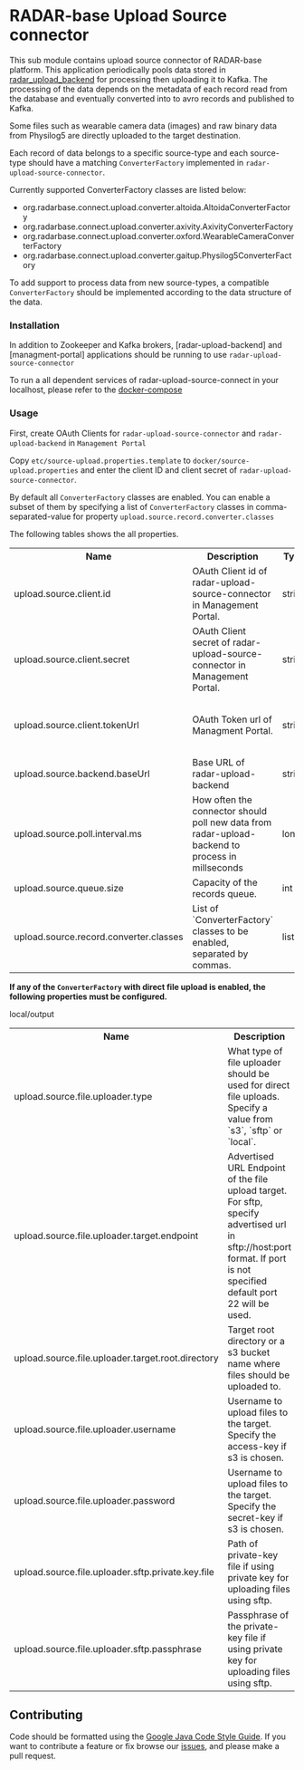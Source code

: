 # RADAR-base Upload Source connector
This sub module contains upload source connector of RADAR-base platform. This application periodically pools data stored in [radar_upload_backend](../radar-upload-backend) for processing then uploading it to Kafka. The processing of the data depends on the metadata of each record read from the database and eventually converted into to avro records and published to Kafka.

Some files such as wearable camera data (images) and raw binary data from Physilog5 are directly uploaded to the target destination.

Each record of data belongs to a specific source-type and each source-type should have a matching `ConverterFactory` implemented in `radar-upload-source-connector`.

Currently supported ConverterFactory classes are listed below:
- org.radarbase.connect.upload.converter.altoida.AltoidaConverterFactory
- org.radarbase.connect.upload.converter.axivity.AxivityConverterFactory
- org.radarbase.connect.upload.converter.oxford.WearableCameraConverterFactory
- org.radarbase.connect.upload.converter.gaitup.Physilog5ConverterFactory

To add support to process data from new source-types, a compatible `ConverterFactory` should be implemented according to the data structure of the data.


### Installation

In addition to Zookeeper and Kafka brokers, [radar-upload-backend] and [managment-portal] applications should be running to use `radar-upload-source-connector`

To run a all dependent services of radar-upload-source-connect in your localhost, please refer to the [docker-compose](../docker-compose.yml)
 
### Usage

First, create OAuth Clients for `radar-upload-source-connector` and `radar-upload-backend` in `Management Portal`


Copy `etc/source-upload.properties.template` to `docker/source-upload.properties` and enter
the client ID and client secret of `radar-upload-source-connector`.
 
By default all `ConverterFactory` classes are enabled. You can enable a subset of them by specifying a list of `ConverterFactory` classes  in comma-separated-value for property `upload.source.record.converter.classes`

The following tables shows the all properties.

<table class="data-table"><tbody>
<tr>
<th>Name</th>
<th>Description</th>
<th>Type</th>
<th>Default</th>
<th>Valid Values</th>
<th>Importance</th>
</tr>
<tr>

<td>upload.source.client.id</td></td><td>OAuth Client id of radar-upload-source-connector in Management Portal.</td></td><td>string</td></td><td>radar-upload-connector-client</td></td><td></td></td><td>high</td></td></tr>
<tr>
<td>upload.source.client.secret</td></td><td>OAuth Client secret of radar-upload-source-connector in Management Portal.</td></td><td>string</td></td><td></td></td><td></td></td><td>high</td></td></tr>
<tr>
<td>upload.source.client.tokenUrl</td></td><td>OAuth Token url of Managment Portal.</td></td><td>string</td></td><td>http://managementportal-app:8080/managementportal/oauth/token</td></td><td>Resolvable URL of Managmemnt portal plus /oauth/token</td></td><td>low</td></td></tr>
<tr>
<td>upload.source.backend.baseUrl</td></td><td>Base URL of radar-upload-backend</td></td><td>string</td></td><td>http://radar-upload-connect-backend:8085/radar-upload/</td></td><td></td></td><td>low</td></td></tr>
<tr>
<td>upload.source.poll.interval.ms</td></td><td>How often the connector should poll new data from radar-upload-backend to process in millseconds </td></td><td>long</td></td><td>60000</td></td><td></td></td><td>high</td></td></tr>
<tr>
<td>upload.source.queue.size</td></td><td>Capacity of the records queue.</td></td><td>int</td></td><td>1000</td></td><td></td></td><td>high</td></tr>
<tr>
<td>upload.source.record.converter.classes</td></td><td>List of `ConverterFactory` classes to be enabled, separated by commas.</td></td><td>list</td></td><td></td></td><td></td></td><td>high</td></td></tr>
<tr>
</tbody></table>

**If any of the `ConverterFactory` with direct file upload is enabled, the following properties must be configured.** 
<table class="data-table"><tbody>
<tr>
<th>Name</th>
<th>Description</th>
<th>s3</th>
<th>sftp</th>
<th>local</th>
</tr>
<tr>
<td>upload.source.file.uploader.type</td></td><td>What type of file uploader should be used for direct file uploads. Specify a value from `s3`, `sftp` or `local`. </td></td><td>s3</td></td><td>sftp</td></td>local</tr>
<tr>
<td>upload.source.file.uploader.target.endpoint</td></td><td>Advertised URL Endpoint of the file upload target. For sftp, specify advertised url in sftp://host:port format. If port is not specified default port 22 will be used.</td></td><td>http://minio:9000/</td></td><td>sftp://hostname:port/ </td></td><td>file://</td></td></tr>
<tr>
<td>upload.source.file.uploader.target.root.directory</td></td><td>Target root directory or a s3 bucket name where files should be uploaded to.</td></td><td>radar-output-storage</td></td><td>/output</td></td>/output</tr>
<tr>
<td>upload.source.file.uploader.username</td></td><td>Username to upload files to the target. Specify the access-key if s3 is chosen.</td></td><td>access-key</td></td><td>sftp username</td></td><td></td></td></tr>
<tr>
<td>upload.source.file.uploader.password</td></td><td>Username to upload files to the target. Specify the secret-key if s3 is chosen.</td></td><td>secret-key</td></td><td>sftp password</td></td><td></td></td></tr>
<tr>
<td>upload.source.file.uploader.sftp.private.key.file</td></td><td>Path of private-key file if using private key for uploading files using sftp.</td></td><td></td></td><td>/etc/upload-upload-source-connect/ssh-privatekey</td></td><td></td></tr>
<tr>
<td>upload.source.file.uploader.sftp.passphrase</td></td><td>Passphrase of the private-key file if using private key for uploading files using sftp.</td></td><td></td></td><td>passphrase for private-key</td></td><td></td></tr>
<tr>
</tbody></table>


## Contributing

Code should be formatted using the [Google Java Code Style Guide](https://google.github.io/styleguide/javaguide.html).
If you want to contribute a feature or fix browse our [issues](https://github.com/RADAR-base/radar-upload-source-connector/issues), and please make a pull request.
